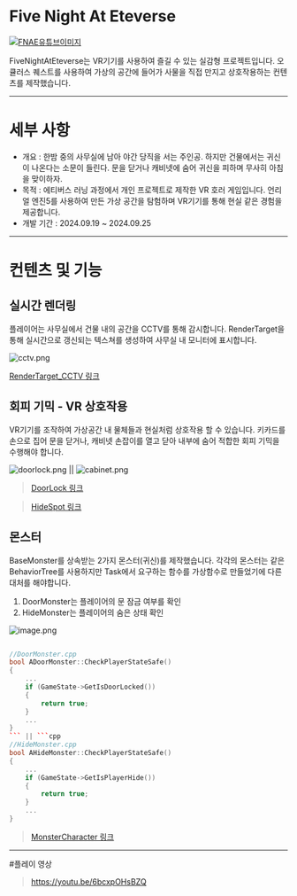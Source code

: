 
# Five Night At Eteverse

[![FNAE유튜브이미지](http://img.youtube.com/vi/6bcxpOHsBZQ/0.jpg)](https://youtu.be/6bcxpOHsBZQ)

FiveNightAtEteverse는 VR기기를 사용하여 즐길 수 있는 실감형 프로젝트입니다.
오큘러스 퀘스트를 사용하여 가상의 공간에 들어가 사물을 직접 만지고 상호작용하는 컨텐츠를 제작했습니다.

---

# 세부 사항

- 개요 : 한밤 중의 사무실에 남아 야간 당직을 서는 주인공. 하지만 건물에서는 귀신이 나온다는 소문이 들린다. 문을 닫거나 캐비넷에 숨어 귀신을 피하며 무사히 아침을 맞이하자.
- 목적 : 에티버스 러닝 과정에서 개인 프로젝트로 제작한 VR 호러 게임입니다. 언리얼 엔진5를 사용하여 만든 가상 공간을 탐험하며 VR기기를 통해 현실 같은 경험을 제공합니다.
- 개발 기간 : 2024.09.19 ~ 2024.09.25

---

# 컨텐츠 및 기능

## 실시간 렌더링

플레이어는 사무실에서 건물 내의 공간을 CCTV를 통해 감시합니다.
RenderTarget을 통해 실시간으로 갱신되는 텍스쳐를 생성하여 사무실 내 모니터에 표시합니다.

![cctv.png](https://caramel-tin-182.notion.site/image/https%3A%2F%2Fprod-files-secure.s3.us-west-2.amazonaws.com%2Fbef6d7ee-7f0a-430a-8892-e359dcd59377%2F18dd57d0-b058-421c-8b44-b9507e8c3333%2Fcctv.png?table=block&id=13dd2bcf-8882-80d7-bdda-d5e6561581b1&spaceId=bef6d7ee-7f0a-430a-8892-e359dcd59377&width=860&userId=&cache=v2)

[RenderTarget_CCTV 링크](https://www.notion.so/CCTV-12fe42954b5f4f248b52cefb1fba2ce7?pvs=21)

## 회피 기믹 - VR 상호작용

VR기기를 조작하여 가상공간 내 물체들과 현실처럼 상호작용 할 수 있습니다.
키카드를 손으로 집어 문을 닫거나, 캐비넷 손잡이를 열고 닫아 내부에 숨어 적합한 회피 기믹을 수행해야 합니다.

![doorlock.png](https://caramel-tin-182.notion.site/image/https%3A%2F%2Fprod-files-secure.s3.us-west-2.amazonaws.com%2Fbef6d7ee-7f0a-430a-8892-e359dcd59377%2F9544e5d5-b0a4-457f-a61a-2e7e0397a869%2Fdoorlock.png?table=block&id=13dd2bcf-8882-8096-a00e-f27c5cb69752&spaceId=bef6d7ee-7f0a-430a-8892-e359dcd59377&width=670&userId=&cache=v2) || ![cabinet.png](https://caramel-tin-182.notion.site/image/https%3A%2F%2Fprod-files-secure.s3.us-west-2.amazonaws.com%2Fbef6d7ee-7f0a-430a-8892-e359dcd59377%2F80160558-fe46-4ddf-adab-0c61e7fc2aae%2Fcabinet.png?table=block&id=13dd2bcf-8882-80b1-93f9-e8a18733e5e7&spaceId=bef6d7ee-7f0a-430a-8892-e359dcd59377&width=670&userId=&cache=v2)

> [DoorLock 링크](https://www.notion.so/DoorLock-ce6f06ab975e49c4ac7f6ee7f841d85c?pvs=21)

> [HideSpot 링크](https://www.notion.so/HideSpot-f6d1b345f6a747f8997678ba02220291?pvs=21)
    
## 몬스터

BaseMonster를 상속받는 2가지 몬스터(귀신)를 제작했습니다.
각각의 몬스터는 같은 BehaviorTree를 사용하지만 Task에서 요구하는 함수를 가상함수로 만들었기에 다른 대처를 해야합니다.

1. DoorMonster는 플레이어의 문 잠금 여부를 확인
2. HideMonster는 플레이어의 숨은 상태 확인
    
![image.png](https://caramel-tin-182.notion.site/image/https%3A%2F%2Fprod-files-secure.s3.us-west-2.amazonaws.com%2Fbef6d7ee-7f0a-430a-8892-e359dcd59377%2F4e9b7219-b5a1-40bc-b6c9-17867aba2a01%2Fimage.png?table=block&id=13dd2bcf-8882-8064-9f76-ce6979d07709&spaceId=bef6d7ee-7f0a-430a-8892-e359dcd59377&width=1420&userId=&cache=v2)

```cpp

//DoorMonster.cpp
bool ADoorMonster::CheckPlayerStateSafe()
{
	...
	if (GameState->GetIsDoorLocked())
	{
		return true;
	}
	...
}
``` || ```cpp
//HideMonster.cpp
bool AHideMonster::CheckPlayerStateSafe()
{
	...
	if (GameState->GetIsPlayerHide())
	{
		return true;
	}
	...
}
```
    
>[MonsterCharacter 링크](https://www.notion.so/MonsterCharacter-42ce0f29748d40c0b5d1ef7f6a82d1be?pvs=21)

---

#플레이 영상

> https://youtu.be/6bcxpOHsBZQ